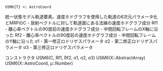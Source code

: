 ```
USM6{T} <: AstroCoord
```

統一状態モデル軌道要素。速度ホドグラフを使用した軌道の6次元パラメータ化とMRPのC - 放射ベクトルに対して軌道面にある法線の速度ホドグラフ成分 Rf1 - 離心率ベクトルの90度前の速度ホドグラフ成分 - 中間回転フレームのX軸に沿った Rf2 - 離心率ベクトルの90度前の速度ホドグラフ成分 - 中間回転フレームのY軸に沿った σ1 - 第一修正ロドリゲスパラメータ  σ2 - 第二修正ロドリゲスパラメータ  σ3 - 第三修正ロドリゲスパラメータ 

コンストラクタ USM6(C, Rf1, Rf2, σ1, σ2, σ3) USM6(X::AbstractArray) USM6(X::AstroCoord, μ::Number)

